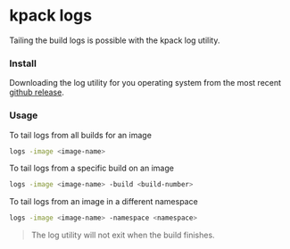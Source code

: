 # kpack logs

Tailing the build logs is possible with the kpack log utility. 

### Install

Downloading the log utility for you operating system from the most recent [github release](https://github.com/pivotal/kpack/releases).

### Usage

To tail logs from all builds for an image  
```bash
logs -image <image-name> 
```

To tail logs from a specific build on an image  
```bash
logs -image <image-name> -build <build-number>
```

To tail logs from an image in a different namespace  
```bash
logs -image <image-name> -namespace <namespace>
```

> The log utility will not exit when the build finishes.  
